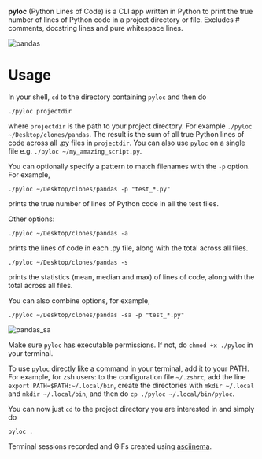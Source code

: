 **pyloc** (Python Lines of Code) is a CLI app written in Python to print the true number of lines of Python code in a project directory or file.
Excludes # comments, docstring lines and pure whitespace lines.

![pandas](https://github.com/user-attachments/assets/1230983e-f85c-49e6-a32c-58cf1bf8eb29)

# Usage

In your shell, `cd` to the directory containing `pyloc` and then do
```
./pyloc projectdir
```
where `projectdir` is the path to your project directory. For example `./pyloc ~/Desktop/clones/pandas`. The result is the sum of all true Python lines of code across all .py files in `projectdir`. You can also use `pyloc` on a single file e.g. `./pyloc ~/my_amazing_script.py`.

You can optionally specify a pattern to match filenames with the `-p` option. For example,
```
./pyloc ~/Desktop/clones/pandas -p "test_*.py"
```
prints the true number of lines of Python code in all the test files.

Other options:
```
./pyloc ~/Desktop/clones/pandas -a
```
prints the lines of code in each .py file, along with the total across all files.

```
./pyloc ~/Desktop/clones/pandas -s
```
prints the statistics (mean, median and max) of lines of code, along with the total across all files.

You can also combine options, for example,
```
./pyloc ~/Desktop/clones/pandas -sa -p "test_*.py"
```

![pandas_sa](https://github.com/user-attachments/assets/43853751-6409-40cc-91c3-2321277b5be6)

Make sure `pyloc` has executable permissions. If not, do `chmod +x ./pyloc` in your terminal.

To use `pyloc` directly like a command in your terminal, add it to your PATH. For example, for zsh users: to the configuration file `~/.zshrc`, add the line 
`export PATH=$PATH:~/.local/bin`, create the directories with `mkdir ~/.local` and `mkdir ~/.local/bin`, and then do `cp ./pyloc ~/.local/bin/pyloc`.

You can now just `cd` to the project directory you are interested in and simply do
```
pyloc .
```

Terminal sessions recorded and GIFs created using [asciinema](https://github.com/asciinema).
